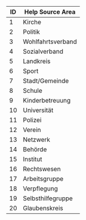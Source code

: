 | ID | Help Source Area  |
|----|-------------------|
| 1  | Kirche            |
| 2  | Politik           |
| 3  | Wohlfahrtsverband |
| 4  | Sozialverband     |
| 5  | Landkreis         |
| 6  | Sport             |
| 7  | Stadt/Gemeinde    |
| 8  | Schule            |
| 9  | Kinderbetreuung   |
| 10 | Universität       |
| 11 | Polizei           |
| 12 | Verein            |
| 13 | Netzwerk          |
| 14 | Behörde           |
| 15 | Institut          |
| 16 | Rechtswesen       |
| 17 | Arbeitsgruppe     |
| 18 | Verpflegung       |
| 19 | Selbsthilfegruppe |
| 20 | Glaubenskreis     |
